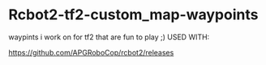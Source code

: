 # Rcbot2-tf2-custom_map-waypoints
waypints i work on for tf2 that are fun to play ;)
USED WITH:

https://github.com/APGRoboCop/rcbot2/releases


